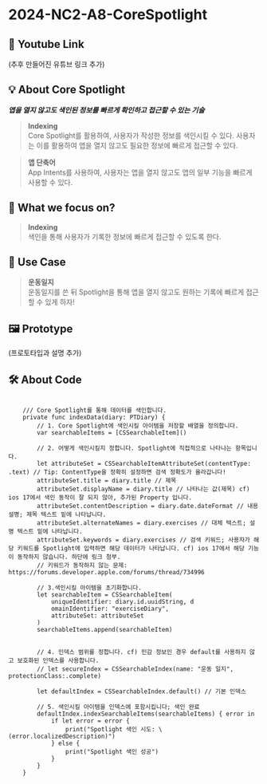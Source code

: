 # 2024-NC2-A8-CoreSpotlight
## 🎥 Youtube Link
(추후 만들어진 유튜브 링크 추가)

## 💡 About Core Spotlight
***앱을 열지 않고도 색인된 정보를 빠르게 확인하고 접근할 수 있는 기술***
> **Indexing** <br/> Core Spotlight를 활용하여, 사용자가 작성한 정보를 색인시킬 수 있다. 사용자는 이를 활용하여 앱을 열지 않고도 필요한 정보에 빠르게 접근할 수 있다.

> **앱 단축어** <br/> App Intents를 사용하여, 사용자는 앱을 열지 않고도 앱의 일부 기능을 빠르게 사용할 수 있다.

## 🎯 What we focus on?
> **Indexing** <br/> 색인을 통해 사용자가 기록한 정보에 빠르게 접근할 수 있도록 한다.

## 💼 Use Case
> **운동일지** <br/> 운동일지를 쓴 뒤 Spotlight을 통해 앱을 열지 않고도 원하는 기록에 빠르게 접근할 수 있게 하자!

## 🖼️ Prototype
(프로토타입과 설명 추가)

## 🛠️ About Code
```

    /// Core Spotlight를 통해 데이터를 색인합니다.
    private func indexData(diary: PTDiary) {
        // 1. Core Spotlight에 색인시킬 아이템을 저장할 배열을 정의합니다.
        var searchableItems = [CSSearchableItem]()
        
        // 2. 어떻게 색인시킬지 정합니다. Spotlight에 직접적으로 나타나는 항목입니다.
        let attributeSet = CSSearchableItemAttributeSet(contentType: .text) // Tip: ContentType을 정확히 설정하면 검색 정확도가 올라갑니다!
        attributeSet.title = diary.title // 제목
        attributeSet.displayName = diary.title // 나타나는 값(제목) cf) ios 17에서 색인 동작이 잘 되지 않아, 추가된 Property 입니다.
        attributeSet.contentDescription = diary.date.dateFormat // 내용 설명; 제목 텍스트 밑에 나타납니다.
        attributeSet.alternateNames = diary.exercises // 대체 텍스트; 설명 텍스트 밑에 나타납니다.
        attributeSet.keywords = diary.exercises // 검색 키워드; 사용자가 해당 키워드를 Spotlight에 입력하면 해당 데이터가 나타납니다. cf) ios 17에서 해당 기능이 동작하지 않습니다. 하단에 링크 첨부.
        // 키워드가 동작하지 않는 문제: https://forums.developer.apple.com/forums/thread/734996
        
        // 3.색인시킬 아이템을 초기화합니다.
        let searchableItem = CSSearchableItem(
	        uniqueIdentifier: diary.id.uuidString, d
	        omainIdentifier: "exerciseDiary", 
	        attributeSet: attributeSet
        )
        searchableItems.append(searchableItem)
        
        
        // 4. 인덱스 범위를 정합니다. cf) 민감 정보인 경우 default를 사용하지 않고 보호화된 인덱스를 사용합니다.
        // let secureIndex = CSSearchableIndex(name: "운동 일지", protectionClass:.complete)

        let defaultIndex = CSSearchableIndex.default() // 기본 인덱스
		    
        // 5. 색인시킬 아이템을 인덱스에 포함시킵니다; 색인 완료
        defaultIndex.indexSearchableItems(searchableItems) { error in
            if let error = error {
                print("Spotlight 색인 시도: \(error.localizedDescription)")
            } else {
                print("Spotlight 색인 성공")
            }
        }
    }
```
